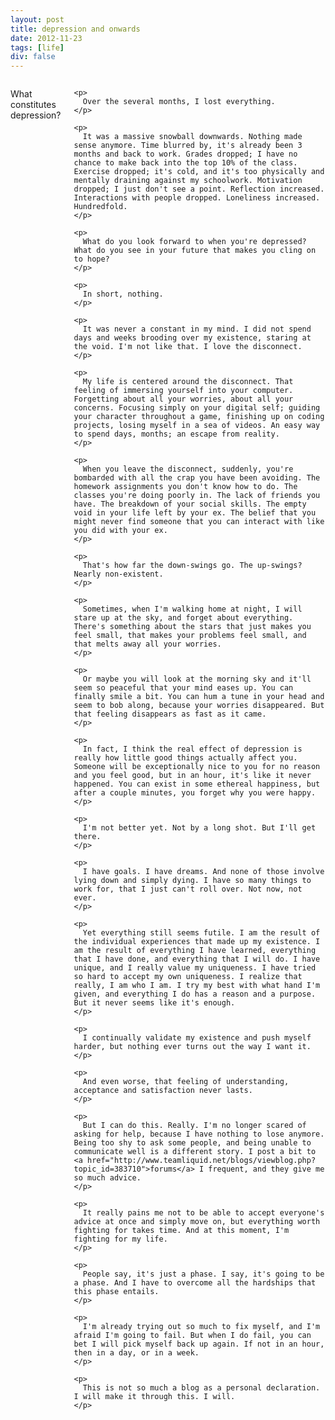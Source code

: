 ```yaml
---
layout: post
title: depression and onwards
date: 2012-11-23
tags: [life]
div: false
---
```



<div class="container">
  <div class="sixteen columns">
    <p>
      What constitutes depression?
    </p>

    <p>
      Over the several months, I lost everything.
    </p>

    <p>
      It was a massive snowball downwards. Nothing made sense anymore. Time blurred by, it's already been 3 months and back to work. Grades dropped; I have no chance to make back into the top 10% of the class. Exercise dropped; it's cold, and it's too physically and mentally draining against my schoolwork. Motivation dropped; I just don't see a point. Reflection increased. Interactions with people dropped. Loneliness increased. Hundredfold.
    </p>

    <p>
      What do you look forward to when you're depressed? What do you see in your future that makes you cling on to hope?
    </p>

    <p>
      In short, nothing.
    </p>

    <p>
      It was never a constant in my mind. I did not spend days and weeks brooding over my existence, staring at the void. I'm not like that. I love the disconnect.
    </p>

    <p>
      My life is centered around the disconnect. That feeling of immersing yourself into your computer. Forgetting about all your worries, about all your concerns. Focusing simply on your digital self; guiding your character throughout a game, finishing up on coding projects, losing myself in a sea of videos. An easy way to spend days, months; an escape from reality.
    </p>

    <p>
      When you leave the disconnect, suddenly, you're bombarded with all the crap you have been avoiding. The homework assignments you don't know how to do. The classes you're doing poorly in. The lack of friends you have. The breakdown of your social skills. The empty void in your life left by your ex. The belief that you might never find someone that you can interact with like you did with your ex.
    </p>

    <p>
      That's how far the down-swings go. The up-swings? Nearly non-existent.
    </p>

    <p>
      Sometimes, when I'm walking home at night, I will stare up at the sky, and forget about everything. There's something about the stars that just makes you feel small, that makes your problems feel small, and that melts away all your worries.
    </p>

    <p>
      Or maybe you will look at the morning sky and it'll seem so peaceful that your mind eases up. You can finally smile a bit. You can hum a tune in your head and seem to bob along, because your worries disappeared. But that feeling disappears as fast as it came.
    </p>

    <p>
      In fact, I think the real effect of depression is really how little good things actually affect you. Someone will be exceptionally nice to you for no reason and you feel good, but in an hour, it's like it never happened. You can exist in some ethereal happiness, but after a couple minutes, you forget why you were happy.
    </p>

    <p>
      I'm not better yet. Not by a long shot. But I'll get there.
    </p>

    <p>
      I have goals. I have dreams. And none of those involve lying down and simply dying. I have so many things to work for, that I just can't roll over. Not now, not ever.
    </p>

    <p>
      Yet everything still seems futile. I am the result of the individual experiences that made up my existence. I am the result of everything I have learned, everything that I have done, and everything that I will do. I have unique, and I really value my uniqueness. I have tried so hard to accept my own uniqueness. I realize that really, I am who I am. I try my best with what hand I'm given, and everything I do has a reason and a purpose. But it never seems like it's enough.
    </p>

    <p>
      I continually validate my existence and push myself harder, but nothing ever turns out the way I want it.
    </p>

    <p>
      And even worse, that feeling of understanding, acceptance and satisfaction never lasts.
    </p>

    <p>
      But I can do this. Really. I'm no longer scared of asking for help, because I have nothing to lose anymore. Being too shy to ask some people, and being unable to communicate well is a different story. I post a bit to <a href="http://www.teamliquid.net/blogs/viewblog.php?topic_id=383710">forums</a> I frequent, and they give me so much advice.
    </p>

    <p>
      It really pains me not to be able to accept everyone's advice at once and simply move on, but everything worth fighting for takes time. And at this moment, I'm fighting for my life.
    </p>

    <p>
      People say, it's just a phase. I say, it's going to be a phase. And I have to overcome all the hardships that this phase entails.
    </p>

    <p>
      I'm already trying out so much to fix myself, and I'm afraid I'm going to fail. But when I do fail, you can bet I will pick myself back up again. If not in an hour, then in a day, or in a week.
    </p>

    <p>
      This is not so much a blog as a personal declaration. I will make it through this. I will.
    </p>
  </div>
</div>